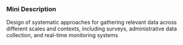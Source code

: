 ### Mini Description

Design of systematic approaches for gathering relevant data across different scales and contexts, including surveys, administrative data collection, and real-time monitoring systems
